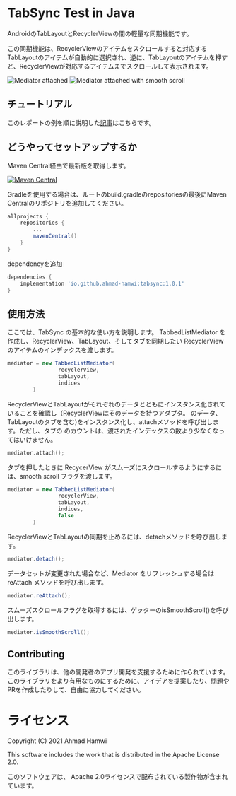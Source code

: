 # TabSync Test in Java #
AndroidのTabLayoutとRecyclerViewの間の軽量な同期機能です。

この同期機能は、RecyclerViewのアイテムをスクロールすると対応するTabLayoutのアイテムが自動的に選択され、逆に、TabLayoutのアイテムを押すと、RecyclerViewが対応するアイテムまでスクロールして表示されます。

![Mediator attached](https://media.giphy.com/media/T1cDzfvY3KzQn7kp5d/giphy.gif)
![Mediator attached with smooth scroll](https://media.giphy.com/media/MTS4wKN5EenEqgCPw7/giphy.gif)

## チュートリアル ##
このレポートの例を順に説明した[記事](https://ahmad-hamwi.medium.com/synchronize-recyclerview-with-tablayout-3c5da4f3b18b)はこちらです。

## どうやってセットアップするか ##
Maven Central経由で最新版を取得します。

[![Maven Central](https://maven-badges.herokuapp.com/maven-central/io.github.ahmad-hamwi/tabsync/badge.svg)](https://maven-badges.herokuapp.com/maven-central/io.github.ahmad-hamwi/tabsync)

Gradleを使用する場合は、ルートのbuild.gradleのrepositoriesの最後にMaven Centralのリポジトリを追加してください。

```groovy
allprojects {
    repositories {
        ...
        mavenCentral()
    }
}
```

dependencyを追加

```groovy
dependencies {
    implementation 'io.github.ahmad-hamwi:tabsync:1.0.1'
}
```

## 使用方法 ##
ここでは、TabSync の基本的な使い方を説明します。
TabbedListMediator を作成し、RecyclerView、TabLayout、そしてタブを同期したい RecyclerView のアイテムのインデックスを渡します。
```java
mediator = new TabbedListMediator(
                recyclerView,
                tabLayout,
                indices
        )
```
RecyclerViewとTabLayoutがそれぞれのデータとともにインスタンス化されていることを確認し（RecyclerViewはそのデータを持つアダプタ。
のデータ、TabLayoutのタブを含む)をインスタンス化し、attachメソッドを呼び出します。ただし、タブの
のカウントは、渡されたインデックスの数より少なくなってはいけません。

```kotlin
mediator.attach();
```
タブを押したときに RecycerView がスムーズにスクロールするようにするには、smooth scroll
フラグを渡します。

```java
mediator = new TabbedListMediator(
                recyclerView,
                tabLayout,
                indices,
                false
        )
```

RecyclerViewとTabLayoutの同期を止めるには、detachメソッドを呼び出します。

```java
mediator.detach();
```

データセットが変更された場合など、Mediator をリフレッシュする場合は reAttach メソッドを呼び出します。

```java
mediator.reAttach();
```

スムーズスクロールフラグを取得するには、ゲッターのisSmoothScroll()を呼び出します。

```java
mediator.isSmoothScroll();
```

## Contributing ##
このライブラリは、他の開発者のアプリ開発を支援するために作られています。このライブラリをより有用なものにするために、アイデアを提案したり、問題やPRを作成したりして、自由に協力してください。

# ライセンス

Copyright (C) 2021 Ahmad Hamwi

This software includes the work that is distributed in the Apache License 2.0.

このソフトウェアは、 Apache 2.0ライセンスで配布されている製作物が含まれています。
